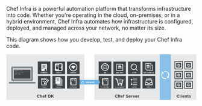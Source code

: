 Chef Infra is a powerful automation platform that transforms
infrastructure into code. Whether you're operating in the cloud,
on-premises, or in a hybrid environment, Chef Infra automates how
infrastructure is configured, deployed, and managed across your network,
no matter its size.

This diagram shows how you develop, test, and deploy your Chef Infra
code.

<img src="/images/start_chef.svg" class="align-center" width="716" alt="image" />
